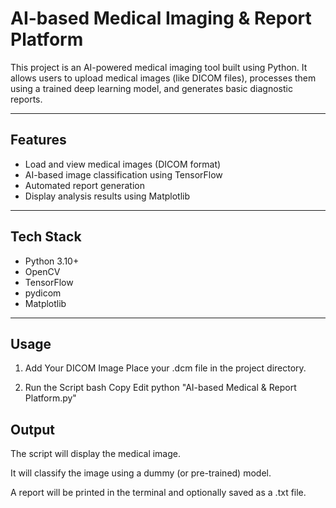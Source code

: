 # AI-based Medical Imaging & Report Platform

This project is an AI-powered medical imaging tool built using Python. It allows users to upload medical images (like DICOM files), processes them using a trained deep learning model, and generates basic diagnostic reports.

---

##  Features

-  Load and view medical images (DICOM format)
-  AI-based image classification using TensorFlow
-  Automated report generation
-  Display analysis results using Matplotlib

---

##  Tech Stack

- Python 3.10+
- OpenCV
- TensorFlow
- pydicom
- Matplotlib

---

## Usage
1. Add Your DICOM Image
Place your .dcm file in the project directory.

2. Run the Script
bash
Copy
Edit
python "AI-based Medical & Report Platform.py"

## Output
The script will display the medical image.

It will classify the image using a dummy (or pre-trained) model.

A report will be printed in the terminal and optionally saved as a .txt file.
